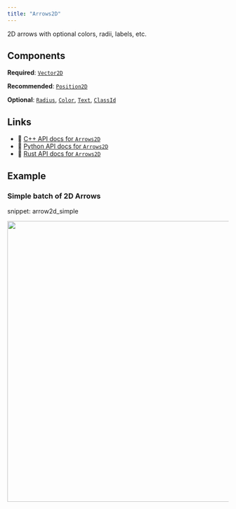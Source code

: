 ```yaml
---
title: "Arrows2D"
---
```


2D arrows with optional colors, radii, labels, etc.

## Components

**Required**: [`Vector2D`](../components/vector2d.md)

**Recommended**: [`Position2D`](../components/position2d.md)

**Optional**: [`Radius`](../components/radius.md), [`Color`](../components/color.md), [`Text`](../components/text.md), [`ClassId`](../components/class_id.md)

## Links
 * 🌊 [C++ API docs for `Arrows2D`](https://ref.rerun.io/docs/cpp/stable/structrerun_1_1archetypes_1_1Arrows2D.html)
 * 🐍 [Python API docs for `Arrows2D`](https://ref.rerun.io/docs/python/stable/common/archetypes#rerun.archetypes.Arrows2D)
 * 🦀 [Rust API docs for `Arrows2D`](https://docs.rs/rerun/latest/rerun/archetypes/struct.Arrows2D.html)

## Example

### Simple batch of 2D Arrows

snippet: arrow2d_simple

<center>
<picture>
  <source media="(max-width: 480px)" srcset="https://static.rerun.io/arrow2d_simple/59f044ccc03f7bc66ee802288f75706618b29a6e/480w.png">
  <source media="(max-width: 768px)" srcset="https://static.rerun.io/arrow2d_simple/59f044ccc03f7bc66ee802288f75706618b29a6e/768w.png">
  <source media="(max-width: 1024px)" srcset="https://static.rerun.io/arrow2d_simple/59f044ccc03f7bc66ee802288f75706618b29a6e/1024w.png">
  <source media="(max-width: 1200px)" srcset="https://static.rerun.io/arrow2d_simple/59f044ccc03f7bc66ee802288f75706618b29a6e/1200w.png">
  <img src="https://static.rerun.io/arrow2d_simple/59f044ccc03f7bc66ee802288f75706618b29a6e/full.png" width="640">
</picture>
</center>

